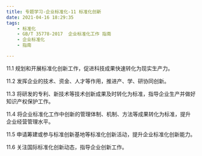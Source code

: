 ```yaml
---
title: 专题学习-企业标准化-11 标准化创新
date: 2021-04-16 18:29:35
tags: 
	- 标准化
	- GB/T 35778-2017  企业标准化工作 指南
	- 企业标准化
	- 指南

---
```






11.1 规划和开展标准化创新工作，促进科技成果快速转化为现实生产力。

11.2 发挥企业的技术、资金、人才等作用，推进产、学、研协同创新。

11.3 将研发的专利、新技术等技术创新成果及时转化为标准，指导企业生产并做好知识产权保护工作。

11.4 将企业标准化工作中创新的管理体制、机制、方法等成果转化为标准，提升企业经营管理水平。

11.5 申请筹建或参与标准创新基地等标准化创新活动，提升企业标准化创新能力。

11.6 关注国际标准化创新动态，指导企业创新工作。


